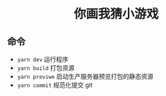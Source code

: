 <h1 align="center">你画我猜小游戏</h1>

##  命令
- `yarn dev`  运行程序
- `yarn build`  打包资源
- `yarn previwe`  启动生产服务器预览打包的静态资源
- `yarn commit`  规范化提交 git

